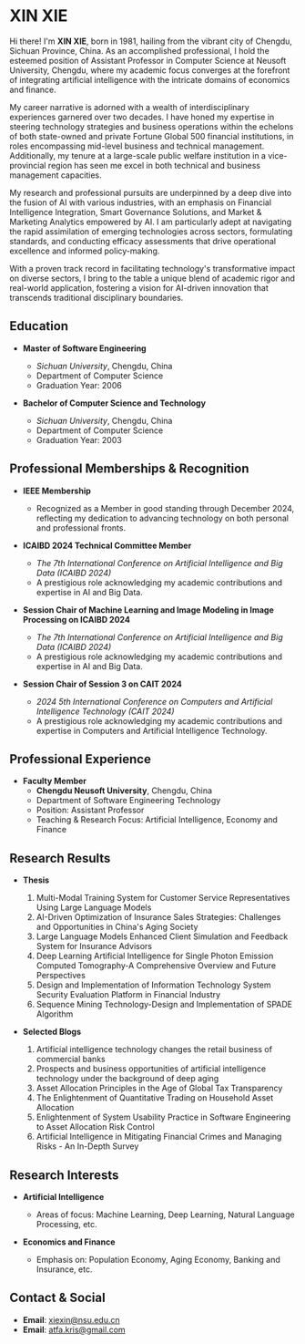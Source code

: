 # XIN XIE

Hi there! I'm **XIN XIE**, born in 1981, hailing from the vibrant city of Chengdu, Sichuan Province, China. As an accomplished professional, I hold the esteemed position of Assistant Professor in Computer Science at Neusoft University, Chengdu, where my academic focus converges at the forefront of integrating artificial intelligence with the intricate domains of economics and finance.

My career narrative is adorned with a wealth of interdisciplinary experiences garnered over two decades. I have honed my expertise in steering technology strategies and business operations within the echelons of both state-owned and private Fortune Global 500 financial institutions, in roles encompassing mid-level business and technical management. Additionally, my tenure at a large-scale public welfare institution in a vice-provincial region has seen me excel in both technical and business management capacities.

My research and professional pursuits are underpinned by a deep dive into the fusion of AI with various industries, with an emphasis on Financial Intelligence Integration, Smart Governance Solutions, and Market & Marketing Analytics empowered by AI. I am particularly adept at navigating the rapid assimilation of emerging technologies across sectors, formulating standards, and conducting efficacy assessments that drive operational excellence and informed policy-making.

With a proven track record in facilitating technology's transformative impact on diverse sectors, I bring to the table a unique blend of academic rigor and real-world application, fostering a vision for AI-driven innovation that transcends traditional disciplinary boundaries.

## Education

- **Master of Software Engineering**
  - _Sichuan University_, Chengdu, China
  - Department of Computer Science
  - Graduation Year: 2006

- **Bachelor of Computer Science and Technology**
  - _Sichuan University_, Chengdu, China
  - Department of Computer Science
  - Graduation Year: 2003

## Professional Memberships & Recognition

- **IEEE Membership**
  - Recognized as a Member in good standing through December 2024, reflecting my dedication to advancing technology on both personal and professional fronts.

- **ICAIBD 2024 Technical Committee Member**
  - _The 7th International Conference on Artificial Intelligence and Big Data (ICAIBD 2024)_
  - A prestigious role acknowledging my academic contributions and expertise in AI and Big Data.

- **Session Chair of Machine Learning and Image Modeling in Image Processing on ICAIBD 2024**
  - _The 7th International Conference on Artificial Intelligence and Big Data (ICAIBD 2024)_
  - A prestigious role acknowledging my academic contributions and expertise in AI and Big Data.

- **Session Chair of Session 3 on CAIT 2024**
  - _2024 5th International Conference on Computers and Artificial Intelligence Technology (CAIT 2024)_
  - A prestigious role acknowledging my academic contributions and expertise in Computers and Artificial Intelligence Technology.
  
## Professional Experience

- **Faculty Member**
  - **Chengdu Neusoft University**, Chengdu, China
  - Department of Software Engineering Technology
  - Position: Assistant Professor
  - Teaching & Research Focus: Artificial Intelligence, Economy and Finance

## Research Results

- **Thesis**
  1. Multi-Modal Training System for Customer Service Representatives Using Large Language Models
  2. AI-Driven Optimization of Insurance Sales Strategies: Challenges and Opportunities in China's Aging Society
  3. Large Language Models Enhanced Client Simulation and Feedback System for Insurance Advisors
  4. Deep Learning Artificial Intelligence for Single Photon Emission Computed Tomography-A Comprehensive Overview and Future Perspectives
  5. Design and Implementation of Information Technology System Security Evaluation Platform in Financial Industry
  6. Sequence Mining Technology-Design and Implementation of SPADE Algorithm

- **Selected Blogs**
  1. Artificial intelligence technology changes the retail business of commercial banks
  2. Prospects and business opportunities of artificial intelligence technology under the background of deep aging
  3. Asset Allocation Principles in the Age of Global Tax Transparency
  4. The Enlightenment of Quantitative Trading on Household Asset Allocation
  5. Enlightenment of System Usability Practice in Software Engineering to Asset Allocation Risk Control
  6. Artificial Intelligence in Mitigating Financial Crimes and Managing Risks - An In-Depth Survey

## Research Interests

- **Artificial Intelligence**
  - Areas of focus: Machine Learning, Deep Learning, Natural Language Processing, etc.

- **Economics and Finance**
  - Emphasis on:  Population Economy, Aging Economy, Banking and Insurance, etc.

## Contact & Social

- **Email**: xiexin@nsu.edu.cn
- **Email**: atfa.kris@gmail.com

